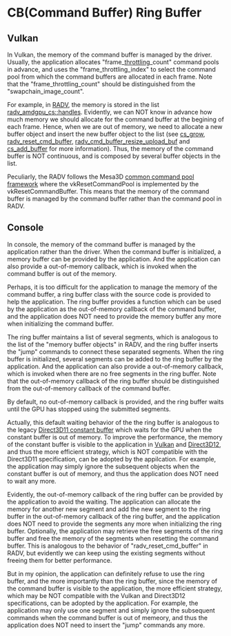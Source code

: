 # CB(Command Buffer) Ring Buffer  

## Vulkan

In Vulkan, the memory of the command buffer is managed by the driver. Usually, the application allocates \"frame\_[throttling](https://community.arm.com/arm-community-blogs/b/graphics-gaming-and-vr-blog/posts/the-mali-gpu-an-abstract-machine-part-1---frame-pipelining)\_count\" command pools in advance, and uses the "frame_throttling_index" to select the command pool from which the command buffers are allocated in each frame. Note that the "frame_throttling_count" should be distinguished from the "swapchain_image_count".  

For example, in [RADV](https://docs.mesa3d.org/drivers/radv.html), the memory is stored in the list [radv_amdgpu_cs::handles](https://gitlab.freedesktop.org/mesa/mesa/-/blob/22.3/src/amd/vulkan/winsys/amdgpu/radv_amdgpu_cs.c#L482). Evidently, we can NOT know in advance how much memory we should allocate for the command buffer at the begining of each frame. Hence, when we are out of memory, we need to allocate a new buffer object and insert the new buffer object to the list (see [cs_grow](https://gitlab.freedesktop.org/mesa/mesa/-/blob/22.3/src/amd/vulkan/winsys/amdgpu/radv_amdgpu_cs.c#L409), [radv_reset_cmd_buffer](https://gitlab.freedesktop.org/mesa/mesa/-/blob/22.3/src/amd/vulkan/radv_cmd_buffer.c#L466), [radv_cmd_buffer_resize_upload_buf](https://gitlab.freedesktop.org/mesa/mesa/-/blob/22.3/src/amd/vulkan/radv_cmd_buffer.c#L546) and [cs_add_buffer](https://gitlab.freedesktop.org/mesa/mesa/-/blob/22.3/src/amd/vulkan/winsys/amdgpu/radv_amdgpu_cs.c#L547) for more information). Thus, the memory of the command buffer is NOT continuous, and is composed by several buffer objects in the list.  

Peculiarly, the RADV follows the Mesa3D [common command pool framework](https://gitlab.freedesktop.org/mesa/mesa/-/blob/22.3/src/vulkan/runtime/vk_command_pool.c#L131) where the vkResetCommandPool is implemented by the vkResetCommandBuffer. This means that the memory of the command buffer is managed by the command buffer rather than the command pool in RADV.  

## Console  

In console, the memory of the command buffer is managed by the application rather than the driver. When the command buffer is initialized, a memory buffer can be provided by the application. And the application can also provide a out-of-memory callback, which is invoked when the command buffer is out of the memory.

Perhaps, it is too difficult for the application to manage the memory of the command buffer, a ring buffer class with the source code is provided to help the application. The ring buffer provides a function which can be used by the application as the out-of-memory callback of the command buffer, and the application does NOT need to provide the memory buffer any more when initializing the command buffer.  

The ring buffer maintains a list of several segments, which is analogous to the list of the "memory buffer objects" in RADV, and the ring buffer inserts the "jump" commands to connect these separated segments. When the ring buffer is initialized, several segments can be added to the ring buffer by the application. And the application can also provide a out-of-memory callback, which is invoked when there are no free segments in the ring buffer. Note that the out-of-memory callback of the ring buffer should be distinguished from the out-of-memory callback of the command buffer.  

By default, no out-of-memory callback is provided, and the ring buffer waits until the GPU has stopped using the submitted segments. 

Actually, this default waiting behavior of the the ring buffer is analogous to the legacy [Direct3D11 constant buffer](https://developer.nvidia.com/content/constant-buffers-without-constant-pain-0) which waits for the GPU when the constant buffer is out of memory. To improve the performance, the memory of the constant buffer is visible to the application in [Vulkan](https://github.com/KhronosGroup/Vulkan-Samples/tree/main/samples/api/dynamic_uniform_buffers) and [Direct3D12](https://learn.microsoft.com/en-us/windows/win32/direct3d12/fence-based-resource-management), and thus the more efficient strategy, which is NOT compatible with the Direct3D11 specification, can be adopted by the appilcation. For example, the application may simply ignore the subsequent objects when the constant buffer is out of memory, and thus the application does NOT need to wait any more.  

Evidently, the out-of-memory callback of the ring buffer can be provided by the application to avoid the waiting. The application can allocate the memory for another new segment and add the new segment to the ring buffer in the out-of-memory callback of the ring buffer, and the application does NOT need to provide the segments any more when initializing the ring buffer. Optionally, the application may retrieve the free segments of the ring buffer and free the memory of the segments when resetting the command buffer. This is analogous to the behavior of "radv_reset_cmd_buffer" in RADV, but evidently we can keep using the existing segments without freeing them for better performance.  
  
But in my opinion, the application can definitely refuse to use the ring buffer, and the more importantly than the ring buffer, since the memory of the command buffer is visible to the application, the more efficient strategy, which may be NOT compatible with the Vulkan and Direct3D12 specifications, can be adopted by the application. For example, the application may only use one segment and simply ignore the subsequent commands when the command buffer is out of memeory, and thus the application does NOT need to insert the "jump" commands any more.  
